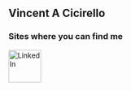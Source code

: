 ## Vincent A Cicirello

### Sites where you can find me

[<img alt="LinkedIn" src="https://www.cicirello.org/images/in.svg" height="64" width="64">](https://www.linkedin.com/in/vacicirello)
<!--
**cicirello/cicirello** is a ✨ _special_ ✨ repository because its `README.md` (this file) appears on your GitHub profile.

Here are some ideas to get you started:

- 🔭 I’m currently working on ...
- 🌱 I’m currently learning ...
- 👯 I’m looking to collaborate on ...
- 🤔 I’m looking for help with ...
- 💬 Ask me about ...
- 📫 How to reach me: ...
- 😄 Pronouns: ...
- ⚡ Fun fact: ...
-->
